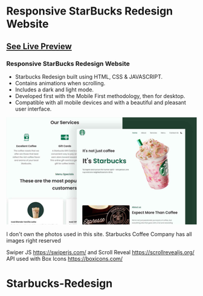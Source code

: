 # Responsive StarBucks Redesign Website
## [See Live Preview]()
### Responsive StarBucks Redesign Website

- Starbucks Redesign built using HTML, CSS & JAVASCRIPT.
- Contains animations when scrolling.
- Includes a dark and light mode.
- Developed first with the Mobile First methodology, then for desktop.
- Compatible with all mobile devices and with a beautiful and pleasant user interface.


![starbucks-website](assets/img/preview.png)

I don't own the photos used in this site. Starbucks Coffee Company has all images right reserved

Swiper JS https://swiperjs.com/ and Scroll Reveal https://scrollrevealjs.org/ API used with Box Icons https://boxicons.com/ 
# Starbucks-Redesign
